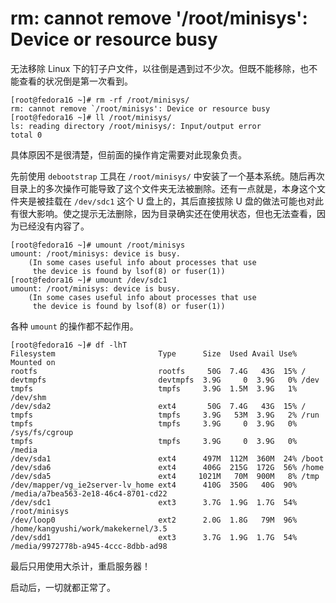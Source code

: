 # rm: cannot remove '/root/minisys': Device or resource busy
无法移除 Linux 下的钉子户文件，以往倒是遇到过不少次。但既不能移除，也不能查看的状况倒是第一次看到。

	[root@fedora16 ~]# rm -rf /root/minisys/
	rm: cannot remove `/root/minisys': Device or resource busy
	[root@fedora16 ~]# ll /root/minisys/
	ls: reading directory /root/minisys/: Input/output error
	total 0

具体原因不是很清楚，但前面的操作肯定需要对此现象负责。

先前使用 `debootstrap` 工具在 `/root/minisys/` 中安装了一个基本系统。随后再次目录上的多次操作可能导致了这个文件夹无法被删除。还有一点就是，本身这个文件夹是被挂载在 `/dev/sdc1` 这个 U 盘上的，其后直接拔除 U 盘的做法可能也对此有很大影响。使之提示无法删除，因为目录确实还在使用状态，但也无法查看，因为已经没有内容了。

	[root@fedora16 ~]# umount /root/minisys
	umount: /root/minisys: device is busy.
		(In some cases useful info about processes that use
		 the device is found by lsof(8) or fuser(1))
	[root@fedora16 ~]# umount /dev/sdc1
	umount: /root/minisys: device is busy.
		(In some cases useful info about processes that use
		 the device is found by lsof(8) or fuser(1))

各种 `umount` 的操作都不起作用。

	[root@fedora16 ~]# df -lhT
	Filesystem                       Type      Size  Used Avail Use% Mounted on
	rootfs                           rootfs     50G  7.4G   43G  15% /
	devtmpfs                         devtmpfs  3.9G     0  3.9G   0% /dev
	tmpfs                            tmpfs     3.9G  1.5M  3.9G   1% /dev/shm
	/dev/sda2                        ext4       50G  7.4G   43G  15% /
	tmpfs                            tmpfs     3.9G   53M  3.9G   2% /run
	tmpfs                            tmpfs     3.9G     0  3.9G   0% /sys/fs/cgroup
	tmpfs                            tmpfs     3.9G     0  3.9G   0% /media
	/dev/sda1                        ext4      497M  112M  360M  24% /boot
	/dev/sda6                        ext4      406G  215G  172G  56% /home
	/dev/sda5                        ext4     1021M   70M  900M   8% /tmp
	/dev/mapper/vg_ie2server-lv_home ext4      410G  350G   40G  90% /media/a7bea563-2e18-46c4-8701-cd22
	/dev/sdc1                        ext3      3.7G  1.9G  1.7G  54% /root/minisys
	/dev/loop0                       ext2      2.0G  1.8G   79M  96% /home/kangyushi/work/makekernel/3.5
	/dev/sdd1                        ext3      3.7G  1.9G  1.7G  54% /media/9972778b-a945-4ccc-8dbb-ad98

最后只用使用大杀计，重启服务器！

启动后，一切就都正常了。
